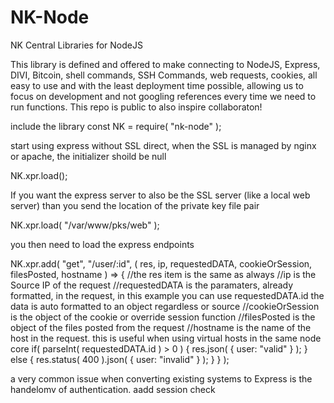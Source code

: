 # NK-Node
NK Central Libraries for NodeJS

This library is defined and offered to make connecting to NodeJS, Express, DIVI, Bitcoin, shell commands, SSH Commands, web requests, cookies, all easy to use and with the least deployment time possible, allowing us to focus on development and not googling references every time we need to run functions. This repo is public to also inspire collaboraton!

include the library
const NK = require( "nk-node" );




start using express 
without SSL direct, when the SSL is managed by nginx or apache, the initializer shoild be null

NK.xpr.load();

If you want the express server to also be the SSL server (like a local web server) than you send the location of the private key file pair

NK.xpr.load( "/var/www/pks/web" );

you then need to load the express endpoints  

NK.xpr.add( "get", "/user/:id", ( res, ip, requestedDATA, cookieOrSession, filesPosted, hostname ) => {
//the res item is the same as always
//ip is the Source IP of the request
//requestedDATA is the paramaters, already formatted, in the request, in this example you can use requestedDATA.id the data is auto formatted to an object regardless or source
//cookieOrSession is the object of the cookie or override session function
//filesPosted is the object of the files posted from the request
//hostname is the name of the host in the request. this is useful when using virtual hosts in the same node core
if( parseInt( requestedDATA.id ) > 0 ) {
res.json( { user: "valid" } );
} else {
res.status( 400 ).json( { user: "invalid" } );
}
} );

a very common issue when converting existing systems to Express is the handelomv of authentication. 
aadd session check







